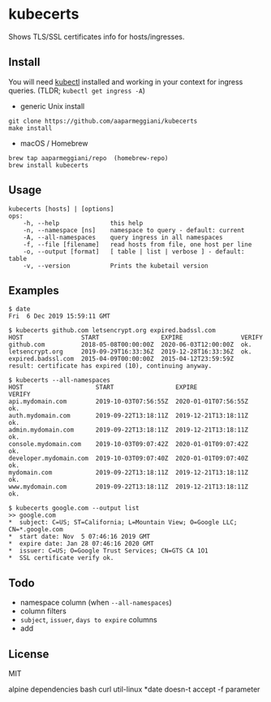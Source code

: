 # kubecerts

Shows TLS/SSL certificates info for hosts/ingresses.  

## Install

You will need [kubectl](https://kubernetes.io/docs/tasks/tools/install-kubectl/) installed and working in your context for ingress queries. (TLDR; `kubectl get ingress -A`)

* generic Unix install
```console
git clone https://github.com/aaparmeggiani/kubecerts
make install
```

* macOS / Homebrew
```console
brew tap aaparmeggiani/repo  (homebrew-repo)
brew install kubecerts
```

## Usage
```console
kubecerts [hosts] | [options]
ops:
    -h, --help              this help
    -n, --namespace [ns]    namespace to query - default: current
    -A, --all-namespaces    query ingress in all namespaces
    -f, --file [filename]   read hosts from file, one host per line
    -o, --output [format]   [ table | list | verbose ] - default: table
    -v, --version           Prints the kubetail version
```

## Examples
```console
$ date
Fri  6 Dec 2019 15:59:11 GMT

$ kubecerts github.com letsencrypt.org expired.badssl.com
HOST                START                 EXPIRE                VERIFY
github.com          2018-05-08T00:00:00Z  2020-06-03T12:00:00Z  ok.
letsencrypt.org     2019-09-29T16:33:36Z  2019-12-28T16:33:36Z  ok.
expired.badssl.com  2015-04-09T00:00:00Z  2015-04-12T23:59:59Z  result: certificate has expired (10), continuing anyway.

$ kubecerts --all-namespaces
HOST                    START                 EXPIRE                VERIFY
api.mydomain.com        2019-10-03T07:56:55Z  2020-01-01T07:56:55Z  ok.
auth.mydomain.com       2019-09-22T13:18:11Z  2019-12-21T13:18:11Z  ok.
admin.mydomain.com      2019-09-22T13:18:11Z  2019-12-21T13:18:11Z  ok.
console.mydomain.com    2019-10-03T09:07:42Z  2020-01-01T09:07:42Z  ok.
developer.mydomain.com  2019-10-03T09:07:40Z  2020-01-01T09:07:40Z  ok.
mydomain.com            2019-09-22T13:18:11Z  2019-12-21T13:18:11Z  ok.
www.mydomain.com        2019-09-22T13:18:11Z  2019-12-21T13:18:11Z  ok.

$ kubecerts google.com --output list
>> google.com
*  subject: C=US; ST=California; L=Mountain View; O=Google LLC; CN=*.google.com
*  start date: Nov  5 07:46:16 2019 GMT
*  expire date: Jan 28 07:46:16 2020 GMT
*  issuer: C=US; O=Google Trust Services; CN=GTS CA 1O1
*  SSL certificate verify ok.

```

## Todo
* namespace column (when `--all-namespaces`)
* column filters
* `subject`, `issuer`,  `days to expire` columns
* add 


## License
MIT

alpine dependencies
bash
curl 
util-linux
*date doesn-t accept -f parameter